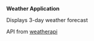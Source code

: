 **Weather Application**

Displays 3-day weather forecast


API from [weatherapi](http://www.weatherapi.com/)
